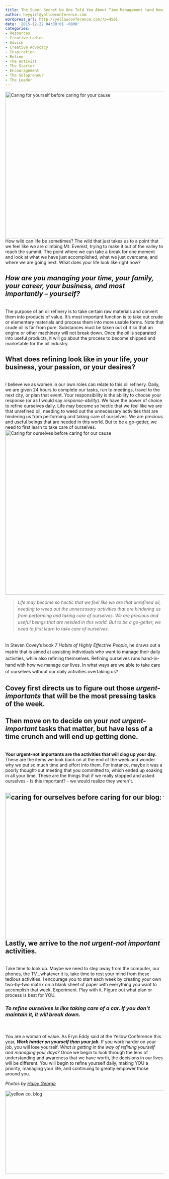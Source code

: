 ```yaml
---
title: The Super Secret No One Told You About Time Management (and How to Take a Giant Step in the Right Direction)
author: heygirl@yellowconference.com
wordpress_url: http://yellowconference.com/?p=4501
date: '2015-12-22 04:00:01 -0800'
categories:
- Resources
- Creative Ladies
- Advice
- Creative Advocacy
- Inspiration
- Refine
- The Activist
- The Starter
- Encouragement
- The Solopreneur
- The Leader
---
```

<p><a href="http://yellowconference.com/wp-content/uploads/2015/12/15-800x533.jpg"><img class="aligncenter size-full wp-image-4504" src="http://yellowconference.com/wp-content/uploads/2015/12/15-800x533.jpg" alt="Caring for yourself before caring for your cause" width="700" height="466" /></a>How wild can life be sometimes? The wild that just takes us to a point that we feel like we are climbing Mt. Everest, trying to make it out of the valley to reach the summit. The point where we can take a break for one moment and look at what we have just accomplished, what we just overcame, and where we are going next. What does your life look like right now?</p>
<h2><em>How are you managing your time, your family, your career, your business, and most importantly &ndash; yourself?</em></h2><br />
The purpose of an oil refinery is to take certain raw materials and convert them into products of value. It&rsquo;s most important function is to take out crude or elementary materials and process them into more usable forms. Note that crude oil is far from pure. Substances must be taken out of it so that an engine or other machinery will not break down. Once the oil is separated into useful products, it will go about the process to become shipped and marketable for the oil industry.</p>
<h2>What does refining look like in your life, your business, your passion, or your desires?</h2><br />
I believe we as women in our own roles can relate to this oil refinery. Daily, we are given 24 hours to complete our tasks, run to meetings, travel to the next city, or plan that event. Your responsibility is the ability to choose your response (or as I would say <em>response-ability</em>). We have the power of choice to refine ourselves daily. Life may become so hectic that we feel like we are that unrefined oil, needing to weed out the unnecessary activities that are hindering us from performing and taking care of ourselves. We are precious and useful beings that are needed in this world. But to be a go-getter, we need to first learn to take care of ourselves.<a href="http://yellowconference.com/wp-content/uploads/2015/12/14-800x599.jpg"><img class="aligncenter size-full wp-image-4506" src="http://yellowconference.com/wp-content/uploads/2015/12/14-800x599.jpg" alt="Caring for ourselves before caring for our cause" width="700" height="524" /></a></p>
<blockquote><p><em><span style="line-height: 1.5;">Life may become so hectic that we feel like we are that unrefined oil, needing to weed out the unnecessary activities that are hindering us from performing and taking care of ourselves. We are precious and useful beings that are needed in this world. But to be a go-getter, we need to first learn to take care of ourselves.</span></em></blockquote><br />
<span style="line-height: 1.5;">In Steven Covey&rsquo;s book <em>7 Habits of Highly Effective People</em>, he draws out a matrix that is aimed at assisting individuals who want to manage their daily activities, while also refining themselves. Refining ourselves runs hand-in-hand with how we manage our lives. In what ways are we able to take care of ourselves without our daily activities overtaking us?</span></p>
<h2>Covey first directs us to figure out those <em>urgent-importants</em> that will be the most pressing tasks of the week.</h2></p>
<h2>Then move on to decide on your <em>not urgent-important</em> tasks that matter, but have less of a time crunch and will end up getting done.</h2><br />
<strong>Your urgent-not importants are the activities that will clog up your day.</strong> These are the items we look back on at the end of the week and wonder why we put so much time and effort into them. For instance, maybe it was a poorly thought-out meeting that you committed to, which ended up soaking in all your time. These are the things that if we really stopped and asked ourselves - Is this important? - we would realize they weren't.</p>
<h2><a href="http://yellowconference.com/wp-content/uploads/2015/12/13-800x533.jpg"><img class="aligncenter size-full wp-image-4505" src="http://yellowconference.com/wp-content/uploads/2015/12/13-800x533.jpg" alt="caring for ourselves before caring for our blog: the yellow co. blog" width="700" height="466" /></a>Lastly, we arrive to the <em>not urgent-not important</em> activities.</h2><br />
Take time to look up. Maybe we need to step away from the computer, our phones, the TV...whatever it is, take time to rest your mind from these tedious activities. I encourage you to start each week by creating your own two-by-two matrix on a blank sheet of paper with everything you want to accomplish that week. Experiment. Play with it. Figure out what plan or process is best for YOU.</p>
<h3><em>To refine ourselves is like taking care of a car. If you don&rsquo;t maintain it, it will break down.</em></h3><br />
<em><br />
</em>You are a woman of value. As Eryn Eddy said at the Yellow Conference this year, <strong><em>Work harder on yourself than your job.</em> </strong>If you work harder on your job, you will lose yourself. <em>What is getting in the way of refining yourself and managing your days?</em> Once we begin to look through the lens of understanding and awareness that we have worth, the decisions in our lives will be different. You will begin to refine yourself daily, making YOU a priority, managing your life, and continuing to greatly empower those around you.</p>
<p><em>Photos by <a href="http://www.haleygeorgephotography.com/" target="_blank">Haley George</a></em></p>
<p><a href="https://endearingtraveler.wordpress.com/" target="_blank"><img class="aligncenter size-full wp-image-4502" src="http://yellowconference.com/wp-content/uploads/2015/12/kristitriplett.jpg" alt="yellow co. blog" width="700" height="264" /></a></p>
